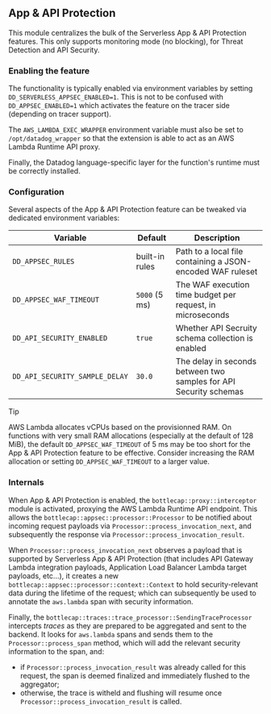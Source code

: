 ## App & API Protection

This module centralizes the bulk of the Serverless App & API Protection features.
This only supports monitoring mode (no blocking), for Threat Detection and API Security.

### Enabling the feature
The functionality is typically enabled via environment variables by setting `DD_SERVERLESS_APPSEC_ENABLED=1`. This is
not to be confused with `DD_APPSEC_ENABLED=1` which activates the feature on the tracer side (depending on tracer
support).

The `AWS_LAMBDA_EXEC_WRAPPER` environment variable must also be set to `/opt/datadog_wrapper` so that the extension is
able to act as an AWS Lambda Runtime API proxy.

Finally, the Datadog language-specific layer for the function's runtime must be correctly installed.

### Configuration

Several aspects of the App & API Protection feature can be tweaked via dedicated environment variables:

Variable                       | Default        | Description
-------------------------------|----------------|-----------------------------------------------------------------------
`DD_APPSEC_RULES`              | built-in rules | Path to a local file containing a JSON-encoded WAF ruleset
`DD_APPSEC_WAF_TIMEOUT`        | `5000` (5 ms)  | The WAF execution time budget per request, in microseconds
`DD_API_SECURITY_ENABLED`      | `true`         | Whether API Secruity schema collection is enabled
`DD_API_SECURITY_SAMPLE_DELAY` | `30.0`         | The delay in seconds between two samples for API Security schemas

> [!TIP]
> AWS Lambda allocates vCPUs based on the provisionned RAM. On functions with very small RAM allocations (especially at
> the default of 128 MiB), the default `DD_APPSEC_WAF_TIMEOUT` of 5 ms may be too short for the App & API Protection
> feature to be effective. Consider increasing the RAM allocation or setting `DD_APPSEC_WAF_TIMEOUT` to a larger value.

### Internals

When App & API Protection is enabled, the `bottlecap::proxy::interceptor` module is activated, proxying the AWS Lambda
Runtime API endpoint. This allows the `bottlecap::appsec::processor::Processor` to be notified about incoming request
payloads via `Processor::process_invocation_next`, and subsequently the response via
`Processor::process_invocation_result`.

When `Processor::process_invocation_next` observes a payload that is supported by Serverless App & API Protection (that
includes API Gateway Lambda integration payloads, Application Load Balancer Lambda target payloads, etc...), it creates
a new `bottlecap::appsec::processor::context::Context` to hold security-relevant data during the lifetime of the
request; which can subsequently be used to annotate the `aws.lambda` span with security information.

Finally, the `bottlecap::traces::trace_processor::SendingTraceProcessor` intercepts _traces_ as they are prepared to be
aggregated and sent to the backend. It looks for `aws.lambda` spans and sends them to the `Processor::process_span`
method, which will add the relevant security information to the span, and:
- if `Processor::process_invocation_result` was already called for this request, the span is deemed finalized and
  immediately flushed to the aggregator;
- otherwise, the trace is witheld and flushing will resume once `Processor::process_invocation_result` is called.
